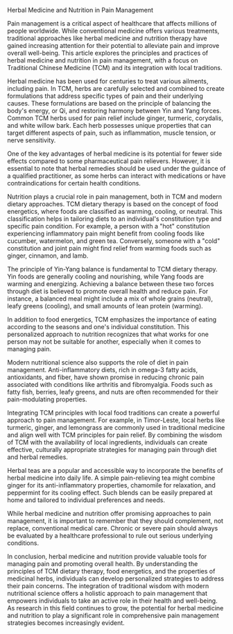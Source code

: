 Herbal Medicine and Nutrition in Pain Management

Pain management is a critical aspect of healthcare that affects millions of people worldwide. While conventional medicine offers various treatments, traditional approaches like herbal medicine and nutrition therapy have gained increasing attention for their potential to alleviate pain and improve overall well-being. This article explores the principles and practices of herbal medicine and nutrition in pain management, with a focus on Traditional Chinese Medicine (TCM) and its integration with local traditions.

Herbal medicine has been used for centuries to treat various ailments, including pain. In TCM, herbs are carefully selected and combined to create formulations that address specific types of pain and their underlying causes. These formulations are based on the principle of balancing the body's energy, or Qi, and restoring harmony between Yin and Yang forces. Common TCM herbs used for pain relief include ginger, turmeric, corydalis, and white willow bark. Each herb possesses unique properties that can target different aspects of pain, such as inflammation, muscle tension, or nerve sensitivity.

One of the key advantages of herbal medicine is its potential for fewer side effects compared to some pharmaceutical pain relievers. However, it is essential to note that herbal remedies should be used under the guidance of a qualified practitioner, as some herbs can interact with medications or have contraindications for certain health conditions.

Nutrition plays a crucial role in pain management, both in TCM and modern dietary approaches. TCM dietary therapy is based on the concept of food energetics, where foods are classified as warming, cooling, or neutral. This classification helps in tailoring diets to an individual's constitution type and specific pain condition. For example, a person with a "hot" constitution experiencing inflammatory pain might benefit from cooling foods like cucumber, watermelon, and green tea. Conversely, someone with a "cold" constitution and joint pain might find relief from warming foods such as ginger, cinnamon, and lamb.

The principle of Yin-Yang balance is fundamental to TCM dietary therapy. Yin foods are generally cooling and nourishing, while Yang foods are warming and energizing. Achieving a balance between these two forces through diet is believed to promote overall health and reduce pain. For instance, a balanced meal might include a mix of whole grains (neutral), leafy greens (cooling), and small amounts of lean protein (warming).

In addition to food energetics, TCM emphasizes the importance of eating according to the seasons and one's individual constitution. This personalized approach to nutrition recognizes that what works for one person may not be suitable for another, especially when it comes to managing pain.

Modern nutritional science also supports the role of diet in pain management. Anti-inflammatory diets, rich in omega-3 fatty acids, antioxidants, and fiber, have shown promise in reducing chronic pain associated with conditions like arthritis and fibromyalgia. Foods such as fatty fish, berries, leafy greens, and nuts are often recommended for their pain-modulating properties.

Integrating TCM principles with local food traditions can create a powerful approach to pain management. For example, in Timor-Leste, local herbs like turmeric, ginger, and lemongrass are commonly used in traditional medicine and align well with TCM principles for pain relief. By combining the wisdom of TCM with the availability of local ingredients, individuals can create effective, culturally appropriate strategies for managing pain through diet and herbal remedies.

Herbal teas are a popular and accessible way to incorporate the benefits of herbal medicine into daily life. A simple pain-relieving tea might combine ginger for its anti-inflammatory properties, chamomile for relaxation, and peppermint for its cooling effect. Such blends can be easily prepared at home and tailored to individual preferences and needs.

While herbal medicine and nutrition offer promising approaches to pain management, it is important to remember that they should complement, not replace, conventional medical care. Chronic or severe pain should always be evaluated by a healthcare professional to rule out serious underlying conditions.

In conclusion, herbal medicine and nutrition provide valuable tools for managing pain and promoting overall health. By understanding the principles of TCM dietary therapy, food energetics, and the properties of medicinal herbs, individuals can develop personalized strategies to address their pain concerns. The integration of traditional wisdom with modern nutritional science offers a holistic approach to pain management that empowers individuals to take an active role in their health and well-being. As research in this field continues to grow, the potential for herbal medicine and nutrition to play a significant role in comprehensive pain management strategies becomes increasingly evident.